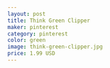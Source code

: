 ```yaml
---
layout: post
title: Think Green Clipper
maker: pinterest 
category: pinterest
color: green
image: think-green-clipper.jpg
price: 1.99 USD
---
```

